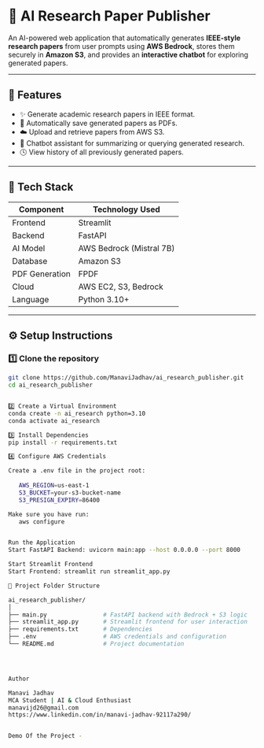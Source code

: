 # 🧠 AI Research Paper Publisher

An AI-powered web application that automatically generates **IEEE-style research papers** from user prompts using **AWS Bedrock**, stores them securely in **Amazon S3**, and provides an **interactive chatbot** for exploring generated papers.

---

## 🚀 Features

- ✨ Generate academic research papers in IEEE format.
- 📄 Automatically save generated papers as PDFs.
- ☁️ Upload and retrieve papers from AWS S3.
- 💬 Chatbot assistant for summarizing or querying generated research.
- 🕓 View history of all previously generated papers.

---

## 🧰 Tech Stack

| Component | Technology Used |
|------------|----------------|
| Frontend | Streamlit |
| Backend | FastAPI |
| AI Model | AWS Bedrock (Mistral 7B) |
| Database | Amazon S3 |
| PDF Generation | FPDF |
| Cloud | AWS EC2, S3, Bedrock |
| Language | Python 3.10+ |

---

## ⚙️ Setup Instructions

### 1️⃣ Clone the repository
```bash
git clone https://github.com/ManaviJadhav/ai_research_publisher.git
cd ai_research_publisher


2️⃣ Create a Virtual Environment
conda create -n ai_research python=3.10
conda activate ai_research

3️⃣ Install Dependencies
pip install -r requirements.txt

4️⃣ Configure AWS Credentials

Create a .env file in the project root:
 
   AWS_REGION=us-east-1
   S3_BUCKET=your-s3-bucket-name
   S3_PRESIGN_EXPIRY=86400

Make sure you have run:
   aws configure


Run the Application
Start FastAPI Backend: uvicorn main:app --host 0.0.0.0 --port 8000

Start Streamlit Frontend
Start Frontend: streamlit run streamlit_app.py

🧾 Project Folder Structure

ai_research_publisher/
│
├── main.py                # FastAPI backend with Bedrock + S3 logic
├── streamlit_app.py       # Streamlit frontend for user interaction
├── requirements.txt       # Dependencies
├── .env                   # AWS credentials and configuration
└── README.md              # Project documentation




Author

Manavi Jadhav
MCA Student | AI & Cloud Enthusiast
manavijd26@gmail.com
https://www.linkedin.com/in/manavi-jadhav-92117a290/


Demo Of the Project -
